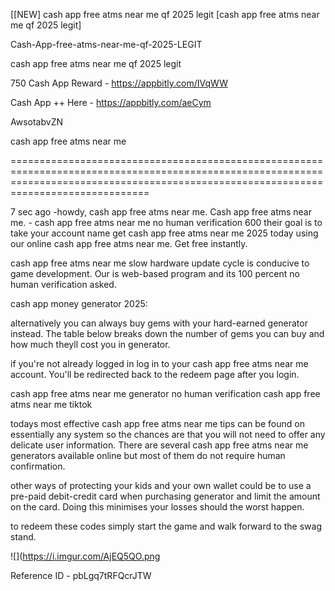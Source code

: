 [[NEW] cash app free atms near me qf 2025 legit [cash app free atms near me qf 2025 legit]

Cash-App-free-atms-near-me-qf-2025-LEGIT

cash app free atms near me qf 2025 legit

750 Cash App Reward -  https://appbitly.com/IVqWW

Cash App ++ Here - https://appbitly.com/aeCym

AwsotabvZN

cash app free atms near me

==========================================================================================================================================================================================

7 sec ago -howdy, cash app free atms near me. Cash app free atms near me. - cash app free atms near me no human verification 600 their goal is to take your account name get cash app free atms near me 2025 today using our online cash app free atms near me. Get free instantly.

cash app free atms near me slow hardware update cycle is conducive to game development. Our is web-based program and its 100 percent no human verification asked.

cash app money generator 2025:

alternatively you can always buy gems with your hard-earned generator instead. The table below breaks down the number of gems you can buy and how much theyll cost you in generator.

if you're not already logged in log in to your cash app free atms near me account. You'll be redirected back to the redeem page after you login.

cash app free atms near me generator no human verification cash app free atms near me tiktok

todays most effective cash app free atms near me tips can be found on essentially any system so the chances are that you will not need to offer any delicate user information. There are several cash app free atms near me generators available online but most of them do not require human confirmation.

other ways of protecting your kids and your own wallet could be to use a pre-paid debit-credit card when purchasing generator and limit the amount on the card. Doing this minimises your losses should the worst happen.

to redeem these codes simply start the game and walk forward to the swag stand.

![](https://i.imgur.com/AjEQ5QO.png

Reference ID - pbLgq7tRFQcrJTW